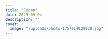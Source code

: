 ```yaml
---
title: "Japan"
date: 2025-09-04
description: ""
cover:
  image: "/uploads/photo-1757014029920.jpg"
---
```


